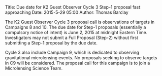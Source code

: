 Title: Due date for K2 Guest Observer Cycle 3 Step-1 proposal fast approaching
Date: 2015-5-29 05:00
Author: Thomas Barclay

The K2 Guest Observer Cycle 3 proposal call is observations of targets in Campaigns 8 and 10. The due date for Step-1 proposals (essentially a compulsory notice of intent) is June 2, 2015 at midnight Eastern Time. Investigators may not submit a Full Proposal (Step-2) without first submitting a Step-1 proposal by the due date.

Cycle 3 also include Campaign 9, which is dedicated to observing gravitational microlensing events. No proposals seeking to observe targets in C9 will be considered. The proposal call for this campaign is to join a Microlensing Science Team.
